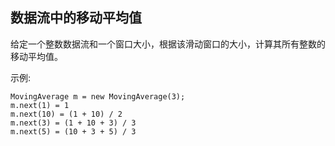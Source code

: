## 数据流中的移动平均值

给定一个整数数据流和一个窗口大小，根据该滑动窗口的大小，计算其所有整数的移动平均值。

示例:

```
MovingAverage m = new MovingAverage(3);
m.next(1) = 1
m.next(10) = (1 + 10) / 2
m.next(3) = (1 + 10 + 3) / 3
m.next(5) = (10 + 3 + 5) / 3
```